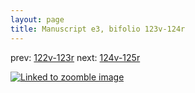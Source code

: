 ```yaml
---
layout: page
title: Manuscript e3, bifolio 123v-124r
---
```


prev: [122v-123r](../122v-123r/) next: [124v-125r](../124v-125r/)



[![Linked to zoomble image](http://www.homermultitext.org/iipsrv?IIIF=/project/homer/pyramidal/deepzoom/hmt/e3bifolio/v1/E3_123v_124r.tif/full/2000,/0/default.jpg)](http://www.homermultitext.org/ict2/?urn=urn:cite2:hmt:e3bifolio.v1:E3_123v_124r)

